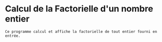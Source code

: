 # Calcul de la Factorielle d'un nombre entier
    Ce programme calcul et affiche la factorielle de tout entier fourni en entrée.
